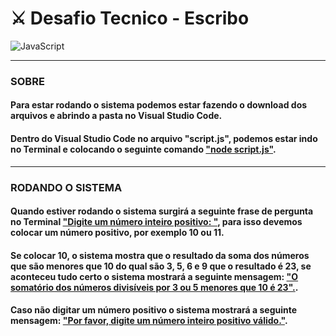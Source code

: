 # ⚔️ Desafio Tecnico - Escribo

![JavaScript](https://img.shields.io/badge/javascript-%23323330.svg?style=for-the-badge&logo=javascript&logoColor=%23F7DF1E)

----
### SOBRE
#### Para estar rodando o sistema podemos estar fazendo o download dos arquivos e abrindo a pasta no Visual Studio Code.
#### Dentro do Visual Studio Code no arquivo "script.js", podemos estar indo no Terminal e colocando o seguinte comando ["node script.js"](node).
----
### RODANDO O SISTEMA
#### Quando estiver rodando o sistema surgirá a seguinte frase de pergunta no Terminal ["Digite um número inteiro positivo: "](numeroUsuario),  para isso devemos colocar um número positivo, por exemplo 10 ou 11.
#### Se colocar 10, o sistema mostra que o resultado da soma dos números que são menores que 10 do qual são 3, 5, 6 e 9 que o resultado é 23, se aconteceu tudo certo o sistema mostrará a seguinte mensagem: ["O somatório dos números divisíveis por 3 ou 5 menores que 10 é 23".](deuCerto).
#### Caso não digitar um número positivo o sistema mostrará a seguinte mensagem: ["Por favor, digite um número inteiro positivo válido."](erro).
